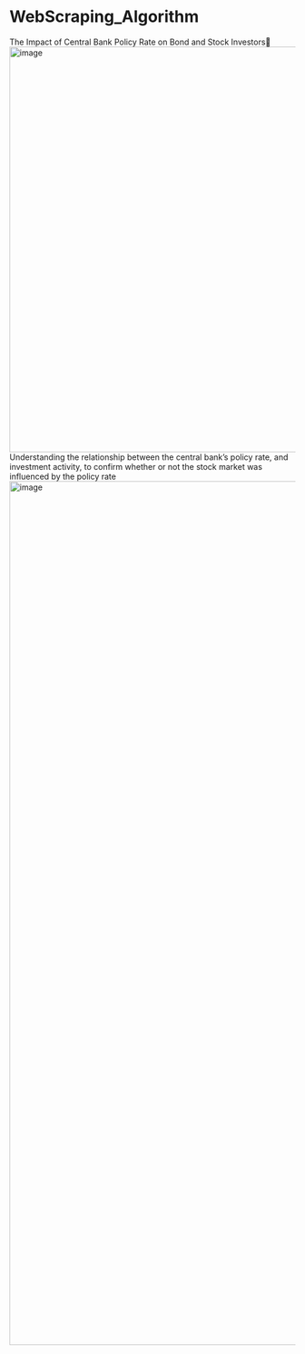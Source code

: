 # WebScraping_Algorithm

The Impact of Central Bank Policy Rate on Bond and Stock Investors<img width="714" alt="image" src="https://github.com/user-attachments/assets/649c2f61-389c-46f3-a8cd-bf96d0eb2ffe" />
Understanding the relationship between the central bank’s policy rate, and investment activity, to confirm whether or not the stock market was influenced by the policy rate<img width="1521" alt="image" src="https://github.com/user-attachments/assets/921107f9-5ac1-40f0-8f41-f655729e67b8" />



